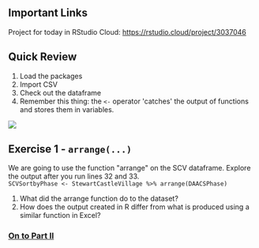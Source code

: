## Important Links
Project for today in RStudio Cloud: https://rstudio.cloud/project/3037046

## Quick Review
1. Load the packages
2. Import CSV
3. Check out the dataframe
4. Remember this thing: the `<-` operator 'catches' the output of functions and stores them in variables.

![](https://github.com/alonzi/DAACS-Intro-to-R/blob/main/r-pac-man.jpg)

## Exercise 1 - `arrange(...)`
We are going to use the function "arrange" on the SCV dataframe.
Explore the output after you run lines 32 and 33.  
`SCVSortbyPhase <- StewartCastleVillage %>%
  arrange(DAACSPhase)`
1. What did the arrange function do to the dataset?
2. How does the output created in R differ from what is produced using a similar function in Excel?

### [On to Part II](https://github.com/DAACS-Research-Consortium/DAACS-Open-Academy/blob/main/FSS2021/Workshop3/Part_II.md)
